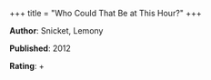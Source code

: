 +++
title = "Who Could That Be at This Hour?"
+++



**Author**: Snicket, Lemony

**Published**: 2012

**Rating**: +